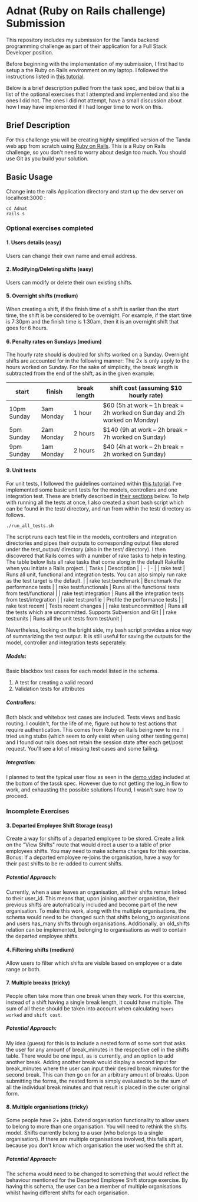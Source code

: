 # Adnat (Ruby on Rails challenge) Submission

This repository includes my submission for the Tanda backend programming challenge as part of their application for a Full Stack Developer position.

Before beginning with the implementation of my submission, I first had to setup a the Ruby on Rails environment on my laptop. I followed the instructions listed in [this tutorial](https://gorails.com/setup/windows/10).

Below is a brief description pulled from the task spec, and below that is a list of the optional exercises that I attempted and implemented and also the ones I did not. The ones I did not attempt, have a small discussion about how I may have implemented if I had longer time to work on this.

## Brief Description

For this challenge you will be creating highly simplified version of the Tanda web app from scratch using [Ruby on Rails](https://rubyonrails.org/). This is a Ruby on Rails challenge, so you don't need to worry about design too much. You should use Git as you build your solution. 

## Basic Usage

Change into the rails Application directory and start up the dev server on localhost:3000 :
```
cd Adnat
rails s
```

### Optional exercises completed

#### 1. Users details (easy)
Users can change their own name and email address.

#### 2. Modifying/Deleting shifts (easy)
Users can modify or delete their own existing shifts.

#### 5. Overnight shifts (medium)
When creating a shift, if the finish time of a shift is earlier than the start time, the shift is be considered to be overnight. For example, if the start time is 7:30pm and the finish time is 1:30am, then it is an overnight shift that goes for 6 hours.

#### 6. Penalty rates on Sundays (medium)
The hourly rate should is doubled for shifts worked on a Sunday. Overnight shifts are accounted for in the following manner: The 2x is only apply to the hours worked on Sunday. For the sake of simplicity, the break length is subtracted from the end of the shift, as in the given example:

| start | finish | break length | shift cost (assuming $10 hourly rate) |
| - | - | - | - |
| 10pm Sunday | 3am Monday | 1 hour | $60 (5h at work – 1h break = 2h worked on Sunday and 2h worked on Monday) |
| 5pm Sunday | 2am Monday | 2 hours | $140 (9h at work – 2h break = 7h worked on Sunday) |
| 9pm Sunday | 1am Monday | 2 hours | $40 (4h at work – 2h break = 2h worked on Sunday) |

#### 9. Unit tests
For unit tests, I followed the guidelines contained within [this tutorial](https://guides.rubyonrails.org/v4.2/testing.html#the-test-environment). I've implemented some basic unit tests for the models, controllers and one integration test. These are briefly described in [their sections](https://github.com/LRossdeutscher/Adnat/blob/master/README.md#models) below. To help with running all the tests at once, I also created a short bash script which can be found in the test/ directory, and run from within the test/ directory as follows.
```bash
./run_all_tests.sh
```
The script runs each test file in the models, controllers and integration directories and pipes their outputs to corresponding output files stored under the test_output/ directory (also in the test/ directory).
I then discovered that Rails comes with a number of rake tasks to help in testing. The table below lists all rake tasks that come along in the default Rakefile when you initiate a Rails project.
| Tasks | Description |
| - | - |
| rake test |	Runs all unit, functional and integration tests. You can also simply run rake as the test target is the default. |
| rake test:benchmark |	Benchmark the performance tests |
| rake test:functionals |	Runs all the functional tests from test/functional |
| rake test:integration |	Runs all the integration tests from test/integration |
| rake test:profile |	Profile the performance tests |
| rake test:recent |	Tests recent changes |
| rake test:uncommitted |	Runs all the tests which are uncommitted. Supports Subversion and Git |
| rake test:units |	Runs all the unit tests from test/unit |

Nevertheless, looking on the bright side, my bash script provides a nice way of summarizing the test output. It is still useful for saving the outputs for the model, controller and integration tests seperately.

##### Models:
Basic blackbox test cases for each model listed in the schema. 
1. A test for creating a valid record
2. Validation tests for attributes

##### Controllers:
Both black and whitebox test cases are included. Tests views and basic routing. I couldn't, for the life of me, figure out how to test actions that require authentication. This comes from Ruby on Rails being new to me. I tried using stubs (which seem to only exist when using other testing gems) and I found out rails does not retain the session state after each get/post request. You'll see a lot of missing test cases and some failing.

##### Integration:
I planned to test the typical user flow as seen in the [demo video](https://www.youtube.com/watch?v=A8u8tBWoM4k) included at the bottom of the tassk spec. However due to not getting the log_in flow to work, and exhausting the possible solutions I found, I wasn't sure how to proceed.

### Incomplete Exercises

#### 3. Departed Employee Shift Storage (easy)
Create a way for shifts of a departed employee to be stored. Create a link on the "View Shifts" route that would direct a user to a table of prior employees shifts. You may need to make schema changes for this exercise. Bonus: If a departed employee re-joins the organisation, have a way for their past shifts to be re-added to current shifts.
##### Potential Approach: 
Currently, when a user leaves an organisation, all their shifts remain linked to their user_id. This means that, upon joining another organistion, their previous shifts are automatically included and become part of the new organisation. To make this work, along with the multiple organisations, the schema would need to be changed such that shifts belong_to organisations and users has_many shifts through organisations. Additionally, an old_shifts relation can be implemented, belonging to organisations as well to contain the departed employee shifts.

#### 4. Filtering shifts (medium)
Allow users to filter which shifts are visible based on employee or a date range or both.

#### 7. Multiple breaks (tricky)
People often take more than one break when they work. For this exercise, instead of a shift having a single break length, it could have multiple. The sum of all these should be taken into account when calculating `hours worked` and `shift cost`.
##### Potential Approach:
My idea (guess) for this is to include a nested form of some sort that asks the user for any amount of break_minutes in the respective cell in the shifts table. There would be one input, as is currently, and an option to add another break. Adding another break would display a second input for break_minutes where the user can input their desired break minutes for the second break. This can then go on for an arbitrary amount of breaks. Upon submitting the forms, the nested form is simply evaluated to be the sum of all the individual break minutes and that result is placed in the outer original form. 

#### 8. Multiple organisations (tricky)
Some people have 2+ jobs. Extend organisation functionality to allow users to belong to more than one organisation. You will need to rethink the shifts model. Shifts currently belong to a user (who belongs to a single organisation). If there are multiple organisations involved, this falls apart, because you don't know which organisation the user worked the shift at.
##### Potential Approach:
The schema would need to be changed to something that would reflect the behaviour mentioned for the Departed Employee Shift storage exercise. By having this schema, the user can be a member of multiple organisations whilst having different shifts for each organisation.
